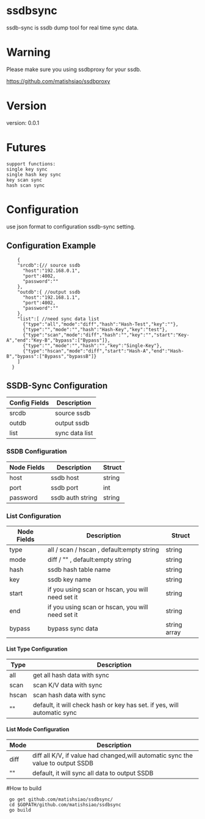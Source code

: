 # ssdbsync

ssdb-sync is ssdb dump tool for real time sync data.

# Warning

Please make sure you using ssdbproxy for your ssdb.

https://github.com/matishsiao/ssdbproxy

# Version

version: 0.0.1

# Futures
    support functions:
	single key sync
	single hash key sync
	key scan sync
	hash scan sync

# Configuration

use json format to configuration ssdb-sync setting.

## Configuration Example

```
	{
    "srcdb":{// source ssdb
      "host":"192.168.0.1",
      "port":4002,
      "password":""
    },
    "outdb":{ //output ssdb
      "host":"192.168.1.1",
      "port":4002,
      "password":""
    },
    "list":[ //need sync data list
      {"type":"all","mode":"diff","hash":"Hash-Test","key":""},
      {"type":"","mode":"","hash":"Hash-Key","key":"test"},
      {"type":"scan","mode":"diff","hash":"","key":"","start":"Key-A","end":"Key-B","bypass":["Bypass"]},
      {"type":"","mode":"","hash":"","key":"Single-Key"},
      {"type":"hscan","mode":"diff","start":"Hash-A","end":"Hash-B","bypass":["Bypass","bypassB"]}
    ]
  }

```

## SSDB-Sync Configuration

| Config Fields  | Description |
| ------------- | ------------- |
| srcdb  | source ssdb  |
| outdb  | output ssdb |
| list | sync data list |

### SSDB Configuration
| Node Fields | Description | Struct |
| ------------- | ------------- | ------------- |
| host   | ssdb host | string |
| port   | ssdb port | int |
| password   | ssdb auth string | string |

### List Configuration
| Node Fields | Description | Struct |
| ------------- | ------------- | ------------- |
| type   | all / scan / hscan , default:empty string | string |
| mode   | diff / "" , default:empty string | string |
| hash | ssdb hash table name | string |
| key | ssdb key name | string |
| start | if you using scan or hscan, you will need set it | string |
| end | if you using scan or hscan, you will need set it | string |
| bypass | bypass sync data | string array |

#### List Type Configuration
| Type | Description |
| ------------- | ------------- |
| all | get all hash data with sync |
| scan | scan K/V data with sync |
| hscan | scan hash data with sync |
| "" | default, it will check hash or key has set. if yes, will automatic sync |

#### List Mode Configuration
| Mode | Description |
| ------------- | ------------- |
| diff | diff all K/V, if value had changed,will automatic sync the value to output SSDB |
| "" | default, it will sync all data to output SSDB |


#How to build

```
 go get github.com/matishsiao/ssdbsync/
 cd $GOPATH/github.com/matishsiao/ssdbsync
 go build
```

